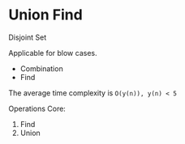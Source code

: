 # Union Find

Disjoint Set

Applicable for blow cases.

- Combination
- Find

The average time complexity is `O(y(n)), y(n) < 5`

Operations Core:

1. Find
2. Union